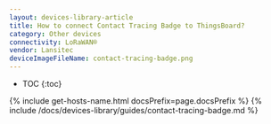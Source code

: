 ```yaml
---
layout: devices-library-article
title: How to connect Contact Tracing Badge to ThingsBoard?
category: Other devices
connectivity: LoRaWAN®
vendor: Lansitec
deviceImageFileName: contact-tracing-badge.png
---
```


* TOC
{:toc}

{% include get-hosts-name.html docsPrefix=page.docsPrefix %}
{% include /docs/devices-library/guides/contact-tracing-badge.md %}